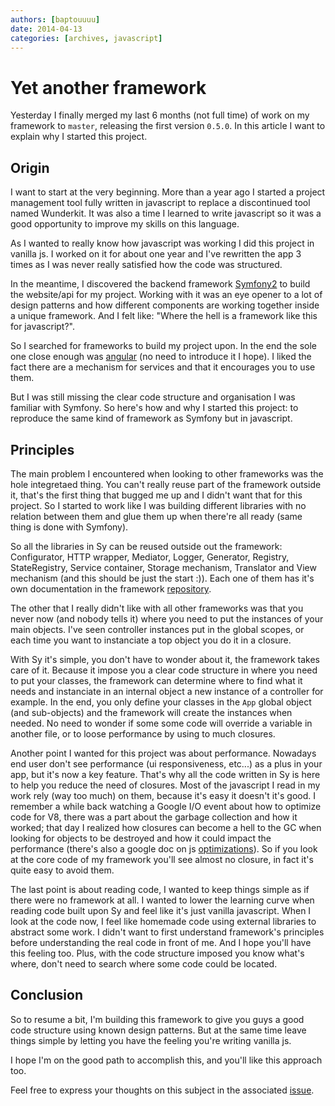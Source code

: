 ```yaml
---
authors: [baptouuuu]
date: 2014-04-13
categories: [archives, javascript]
---
```


# Yet another framework

Yesterday I finally merged my last 6 months (not full time) of work on my framework to `master`, releasing the first version `0.5.0`. In this article I want to explain why I started this project.

<!-- more -->

## Origin

I want to start at the very beginning. More than a year ago I started a project management tool fully written in javascript to replace a discontinued tool named Wunderkit. It was also a time I learned to write javascript so it was a good opportunity to improve my skills on this language.

As I wanted to really know how javascript was working I did this project in vanilla js. I worked on it for about one year and I've rewritten the app 3 times as I was never really satisfied how the code was structured.

In the meantime, I discovered the backend framework [Symfony2](http://symfony.com) to build the website/api for my project. Working with it was an eye opener to a lot of design patterns and how different components are working together inside a unique framework. And I felt like: "Where the hell is a framework like this for javascript?".

So I searched for frameworks to build my project upon. In the end the sole one close enough was [angular](http://angularjs.org) (no need to introduce it I hope). I liked the fact there are a mechanism for services and that it encourages you to use them.

But I was still missing the clear code structure and organisation I was familiar with Symfony. So here's how and why I started this project: to reproduce the same kind of framework as Symfony but in javascript.

## Principles

The main problem I encountered when looking to other frameworks was the hole integretaed thing. You can't really reuse part of the framework outside it, that's the first thing that bugged me up and I didn't want that for this project. So I started to work like I was building different libraries with no relation between them and glue them up when there're all ready (same thing is done with Symfony).

So all the libraries in Sy can be reused outside out the framework: Configurator, HTTP wrapper, Mediator, Logger, Generator, Registry, StateRegistry, Service container, Storage mechanism, Translator and View mechanism (and this should be just the start :)). Each one of them has it's own documentation in the framework [repository](http://github.com/baptouuuu/sy/tree/master/docs/).

The other that I really didn't like with all other frameworks was that you never now (and nobody tells it) where you need to put the instances of your main objects. I've seen controller instances put in the global scopes, or each time you want to instanciate a top object you do it in a closure.

With Sy it's simple, you don't have to wonder about it, the framework takes care of it. Because it impose you a clear code structure in where you need to put your classes, the framework can determine where to find what it needs and instanciate in an internal object a new instance of a controller for example. In the end, you only define your classes in the `App` global object (and sub-objects) and the framework will create the instances when needed. No need to wonder if some some code will override a variable in another file, or to loose performance by using to much closures.

Another point I wanted for this project was about performance. Nowadays end user don't see performance (ui responsiveness, etc...) as a plus in your app, but it's now a key feature. That's why all the code written in Sy is here to help you reduce the need of closures. Most of the javascript I read in my work rely (way too much) on them, because it's easy it doesn't it's good. I remember a while back watching a Google I/O event about how to optimize code for V8, there was a part about the garbage collection and how it worked; that day I realized how closures can become a hell to the GC when looking for objects to be destroyed and how it could impact the performance (there's also a google doc on js [optimizations](https://developers.google.com/speed/articles/optimizing-javascript)). So if you look at the core code of my framework you'll see almost no closure, in fact it's quite easy to avoid them.

The last point is about reading code, I wanted to keep things simple as if there were no framework at all. I wanted to lower the learning curve when reading code built upon Sy and feel like it's just vanilla javascript. When I look at the code now, I feel like homemade code using external libraries to abstract some work. I didn't want to first understand framework's principles before understanding the real code in front of me. And I hope you'll have this feeling too. Plus, with the code structure imposed you know what's where, don't need to search where some code could be located.

## Conclusion

So to resume a bit, I'm building this framework to give you guys a good code structure using known design patterns. But at the same time leave things simple by letting you have the feeling you're writing vanilla js.

I hope I'm on the good path to accomplish this, and you'll like this approach too.

Feel free to express your thoughts on this subject in the associated [issue](https://github.com/Baptouuuu/blog/issues/5).
